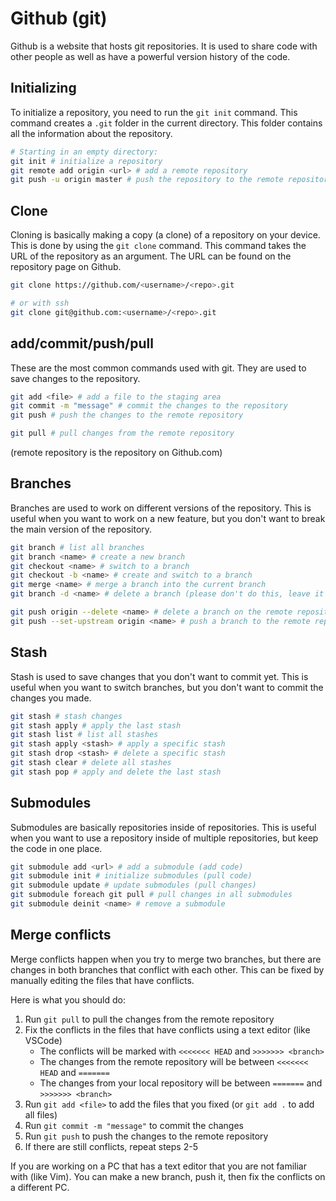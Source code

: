 # Github (git)
Github is a website that hosts git repositories. It is used to share code with other people as well as have a powerful version history of the code.

## Initializing
To initialize a repository, you need to run the `git init` command. This command creates a `.git` folder in the current directory. This folder contains all the information about the repository. 

```bash
# Starting in an empty directory:
git init # initialize a repository
git remote add origin <url> # add a remote repository
git push -u origin master # push the repository to the remote repository
```

## Clone
Cloning is basically making a copy (a clone) of a repository on your device. This is done by using the `git clone` command. This command takes the URL of the repository as an argument. The URL can be found on the repository page on Github. 

```bash
git clone https://github.com/<username>/<repo>.git

# or with ssh
git clone git@github.com:<username>/<repo>.git
```

## add/commit/push/pull
These are the most common commands used with git. They are used to save changes to the repository. 

```bash
git add <file> # add a file to the staging area
git commit -m "message" # commit the changes to the repository
git push # push the changes to the remote repository

git pull # pull changes from the remote repository
```
(remote repository is the repository on Github.com)

## Branches
Branches are used to work on different versions of the repository. This is useful when you want to work on a new feature, but you don't want to break the main version of the repository. 

```bash
git branch # list all branches
git branch <name> # create a new branch
git checkout <name> # switch to a branch
git checkout -b <name> # create and switch to a branch
git merge <name> # merge a branch into the current branch
git branch -d <name> # delete a branch (please don't do this, leave it to the repo owner)

git push origin --delete <name> # delete a branch on the remote repository
git push --set-upstream origin <name> # push a branch to the remote repository
```

## Stash
Stash is used to save changes that you don't want to commit yet. This is useful when you want to switch branches, but you don't want to commit the changes you made. 

```bash
git stash # stash changes
git stash apply # apply the last stash
git stash list # list all stashes
git stash apply <stash> # apply a specific stash
git stash drop <stash> # delete a specific stash
git stash clear # delete all stashes
git stash pop # apply and delete the last stash
```

## Submodules
Submodules are basically repositories inside of repositories. This is useful when you want to use a repository inside of multiple repositories, but keep the code in one place. 

```bash
git submodule add <url> # add a submodule (add code)
git submodule init # initialize submodules (pull code)
git submodule update # update submodules (pull changes)
git submodule foreach git pull # pull changes in all submodules
git submodule deinit <name> # remove a submodule
```

## Merge conflicts
Merge conflicts happen when you try to merge two branches, but there are changes in both branches that conflict with each other. This can be fixed by manually editing the files that have conflicts.

Here is what you should do:
1. Run `git pull` to pull the changes from the remote repository
2. Fix the conflicts in the files that have conflicts using a text editor (like VSCode)
    - The conflicts will be marked with `<<<<<<< HEAD` and `>>>>>>> <branch>`
    - The changes from the remote repository will be between `<<<<<<< HEAD` and `=======`
    - The changes from your local repository will be between `=======` and `>>>>>>> <branch>`
3. Run `git add <file>` to add the files that you fixed (or `git add .` to add all files)
4. Run `git commit -m "message"` to commit the changes
5. Run `git push` to push the changes to the remote repository
6. If there are still conflicts, repeat steps 2-5

If you are working on a PC that has a text editor that you are not familiar with (like Vim). You can make a new branch, push it, then fix the conflicts on a different PC.